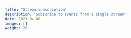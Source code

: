 ```yaml
---
title: "Stream subscription"
description: "Subscribe to events from a single stream"
date: 2021-04-08
images: []
weight: 20
---
```




